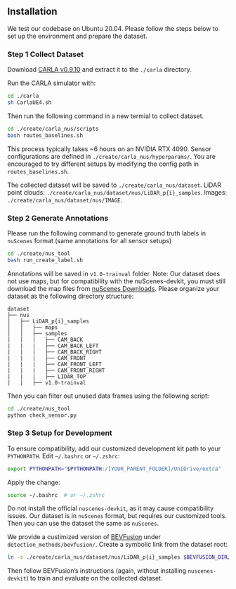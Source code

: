 ## Installation

We test our codebase on Ubuntu 20.04. Please follow the steps below to set up the environment and prepare the dataset. 

### Step 1 Collect Dataset

Download [CARLA v0.9.10](https://carla.org/2020/09/25/release-0.9.10/) and extract it to the `./carla` directory. 

Run the CARLA simulator with:

```bash
cd ./carla
sh CarlaUE4.sh
```

Then run the following command in a new termial to collect dataset. 

```bash
cd ./create/carla_nus/scripts
bash routes_baselines.sh
```

This process typically takes ~6 hours on an NVIDIA RTX 4090. Sensor configurations are defined in `./create/carla_nus/hyperparams/`. You are encouraged to try different setups by modifying the config path in `routes_baselines.sh`.

The collected dataset will be saved to `./create/carla_nus/dataset`. 
LiDAR point clouds: `./create/carla_nus/dataset/nus/LiDAR_p{i}_samples`. 
Images: `./create/carla_nus/dataset/nus/IMAGE`. 

### Step 2 Generate Annotations

Please run the following command to generate ground truth labels in `nuScenes` format (same annotations for all sensor setups)

```bash
cd ./create/nus_tool
bash run_create_label.sh
```

Annotations will be saved in `v1.0-trainval` folder.
Note: Our dataset does not use maps, but for compatibility with the nuScenes-devkit, you must still download the map files from [nuScenes Downloads](https://www.nuscenes.org/nuscenes#download). Please organize your dataset as the following directory structure:

```
dataset
├── nus
│   ├── LiDAR_p{i}_samples
│   │   ├── maps
│   │   ├── samples
|   |   |   ├── CAM_BACK
|   |   |   ├── CAM_BACK_LEFT
|   |   |   ├── CAM_BACK_RIGHT
|   |   |   ├── CAM_FRONT
|   |   |   ├── CAM_FRONT_LEFT
|   |   |   ├── CAM_FRONT_RIGHT
|   |   |   ├── LIDAR_TOP
|   |   ├── v1.0-trainval

```

Then you can filter out unused data frames using the following script:

```bash
cd ./create/nus_tool
python check_sensor.py
```

### Step 3 Setup for Development

To ensure compatibility, add our customized development kit path to your `PYTHONPATH`. Edit `~/.bashrc` or `~/.zshrc`:

```bash
export PYTHONPATH="$PYTHONPATH:/[YOUR_PARENT_FOLDER]/UniDrive/extra"
```

Apply the change:
```bash
source ~/.bashrc  # or ~/.zshrc
```

Do not install the official `nuscenes-devkit`, as it may cause compatibility issues. Our dataset is in `nuScenes` format, but requires our customized tools. Then you can use the dataset the same as `nuScenes`.

We provide a custimized version of [BEVFusion](https://github.com/mit-han-lab/bevfusion) under `detection_methods/bevfusion/`. Create a symbolic link from the dataset root: 

```bash
ln -s ./create/carla_nus/dataset/nus/LiDAR_p{i}_samples $BEVFUSION_DIR/data/nuscenes 
```

Then follow BEVFusion’s instructions (again, without installing `nuscenes-devkit`) to train and evaluate on the collected dataset.









